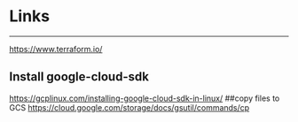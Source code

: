 # Links
----------
https://www.terraform.io/
## Install google-cloud-sdk
https://gcplinux.com/installing-google-cloud-sdk-in-linux/
##copy files to GCS
https://cloud.google.com/storage/docs/gsutil/commands/cp              
